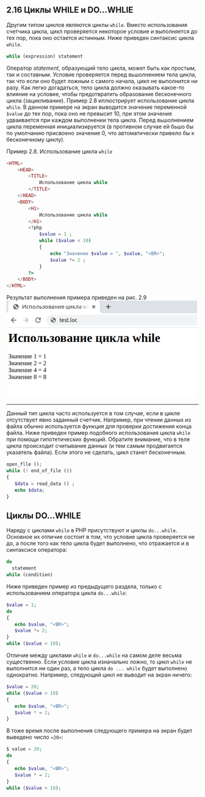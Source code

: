 ## 2.16 Циклы WHILE  и  DO...WHLIE
Другим типом циклов являются циклы `while`. Вместо использования счетчика цикла, цикл проверяется некоторое условие и выполняется до тех пор, пока оно остается истинным. Ниже приведен синтаксис цикла `while`.
```php
while (expression) statement
```  
Оператор *statement*, образующий тело цикла, может быть как простым, так и составным. Условие проверяется перед вьшолнением тела цикла, так что если оно будет ложным с самого начала, цикл не выполнится ни разу. Как легко догадаться, тело цикла должно оказывать какое-то влияние на условие, чтобы предотвратить образование бесконечного цикла (зацикливание). Пример 2.8 иллюстрирует использование цикла `while`. В данном примере на экран выводится значение переменной `$value` до тех пор, пока оно не превысит 10, при этом значение удваивается при каждом выполнении тела цикла. Перед вьшолнением цикла переменная инициализируется (в противном случае ей бьшо бы по умолчанию присвоено значение 0, что автоматически привело бы к бесконечному циклу).  

Пример 2.8. Использование цикла `while`
```php
<HTML>
    <HEAD>
        <TITLE>
            Использование цикла while
        </TITLE>
    </HEAD>
    <BODY>
        <H1>
            Использование цикла while
        </H1>
        <?php
            $value = 1 ;
            while ($value < 10)
            {
                echo "Значение $value = ", $value, "<BR>";
                $value *= 2 ;
            }
        ?>
    </BODY>
</HTML>
``` 
Результат выполнения примера приведен на рис. 2.9  
![пример применения цикла while](images/cikl-while.png)
*****  
Данный тип цикла часто используется в том случае, если в цикле отсутствует явно заданный счетчик. Например, при чтении данных из файла обычно используется функция для проверки достижения конца файла. Ниже приведен пример подобного использования цикла `while` при помощи гипотетических функций. Обратите внимание, что в теле цикла происходит считывание данных (и тем самым продвигается указатель файла). Если этого не сделать, цикл станет бесконечным.
```php 
open_flle ();
while (! end_of_file ())
{
   $data = read_data () ;
   echo $data;
}
```  
## Циклы DO...WHILE
Наряду с циклами `while` в PHP присутствуют и циклы `do...while`. 
Основное их отличие состоит в том, что условие цикла проверяется не до, а после того как тело цикла будет выполнено, что отражается и в синтаксисе оператора:
```php
do
  statement
while (condition)
```
Ниже приведен пример из предыдущего раздела, только с использованием
оператора цикла `do...while`:
```php
$value = 1;
do
{
   echo $value, "<BR>";
   $value *= 2;
}
while ($value < 10);
```
Отличие между циклами `while` и `do...while` на самом деле весьма 
существенно. Если условие цикла изначально ложно, то цикл `while` не выполнится ни один раз, а тело цикла `do ... while` будет выполнено однократно. Например, следующий цикл не выводит на экран ничего:
```php
$value = 20;
while ($value < 10)
{
   echo $value, "<BR>";
   $value * = 2;
}
```
В тоже время после выполнения следующего примера на экран будет 
выведено число `«20»`:
```php
$ value = 20;
do
{
   echo $value, "<BR>";
   $value * = 2;
}
while ($value < 10);
```